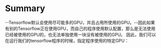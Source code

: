 # Summary

--Tensorflow默认会使用尽可能多的GPU，并且占用所使用的GPU。--因此如果有别的Tensorflow正在使用GPU，而自己的程序使用默认配置，那么是无法使用已经被使用的GPU的，也无法单独使用一块没有被使用的GPU。 
因此，我们可以在运行我们的tensorflow程序的时候，指定程序使用的特定GPU：

